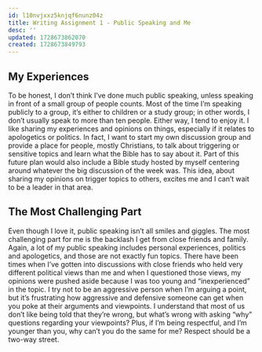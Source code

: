 ```yaml
---
id: l10nvjxxz5knjqf6nunz04z
title: Writing Assignment 1 - Public Speaking and Me
desc: ''
updated: 1728673862070
created: 1728673849793
---
```

## My Experiences

To be honest, I don’t think I’ve done much public speaking, unless speaking in front of a small group of people counts. Most of the time I’m speaking publicly to a group, it’s either to children or a study group; in other words, I don’t usually speak to more than ten people. Either way, I tend to enjoy it. I like sharing my experiences and opinions on things, especially if it relates to apologetics or politics. In fact, I want to start my own discussion group and provide a place for people, mostly Christians, to talk about triggering or sensitive topics and learn what the Bible has to say about it. Part of this future plan would also include a Bible study hosted by myself centering around whatever the big discussion of the week was. This idea, about sharing my opinions on trigger topics to others, excites me and I can’t wait to be a leader in that area.

## The Most Challenging Part

Even though I love it, public speaking isn’t all smiles and giggles. The most challenging part for me is the backlash I get from close friends and family. Again, a lot of my public speaking includes personal experiences, politics and apologetics, and those are not exactly fun topics. There have been times when I’ve gotten into discussions with close friends who held very different political views than me and when I questioned those views, my opinions were pushed aside because I was too young and “inexperienced” in the topic. I try not to be an aggressive person when I’m arguing a point, but it’s frustrating how aggressive and defensive someone can get when you poke at their arguments and viewpoints. I understand that most of us don’t like being told that they’re wrong, but what’s wrong with asking “why” questions regarding your viewpoints? Plus, if I’m being respectful, and I’m younger than you, why can’t you do the same for me? Respect should be a two-way street.
